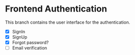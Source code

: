 # Frontend Authentication

This branch contains the user interface for the authentication.

- [x] SignIn
- [x] SignUp
- [x] Forgot password?
- [ ] Email verification

